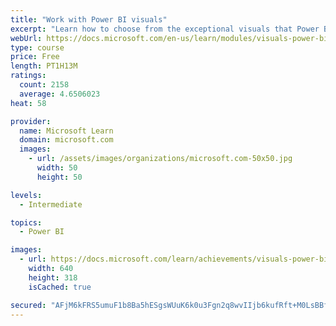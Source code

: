 ```yaml
---
title: "Work with Power BI visuals"
excerpt: "Learn how to choose from the exceptional visuals that Power BI makes available to you. Formatting visuals will direct the user’s attention to exactly where you want it, while helping to make the visual easier to read and interpret. You will also learn about how to use key performance indicators (KPIs)."
webUrl: https://docs.microsoft.com/en-us/learn/modules/visuals-power-bi/
type: course
price: Free
length: PT1H13M
ratings:
  count: 2158
  average: 4.6506023
heat: 58

provider:
  name: Microsoft Learn
  domain: microsoft.com
  images:
    - url: /assets/images/organizations/microsoft.com-50x50.jpg
      width: 50
      height: 50

levels:
  - Intermediate

topics:
  - Power BI

images:
  - url: https://docs.microsoft.com/learn/achievements/visuals-power-bi-social.png
    width: 640
    height: 318
    isCached: true

secured: "AFjM6kFRS5umuF1b8Ba5hESgsWUuK6k0u3Fgn2q8wvIIjb6kufRft+M0LsBBfDj+tDBWkEFve6r/gFWHZPQ/F7WWz5jKWfpcAtZuHHtYBE68WYG1mo3Vkm6VUEXxodcu6UGSmoQzq/LciVhp6L0/Eiym1arHC+Hy1zP21xKcyjBtCcMu2+TuR3Q32gZvWXMRUlz8gXuZ9PJq82Lda2TTLWFp26WaTrml+kGv8hKfqDeJnSWq7rylCv+1zf0VYmarGYCLb+HDRARKnC1OpkBe6IiPAcLBFjuk0mEHZHoBybjfkW682AZY8WtUOO+mW6+x+c+QvzcfK6S59l1yt8JkAhTA3CV626H2Izzrb9ZmAORC3C2kua0wcBchNRbqSfkcMwYVvYBDuW39bzKDujSdMlSSUEu6HSLtGceDeD1lpfs=;yBn6DPp1bp939jMTWv9/Yw=="
---
```


